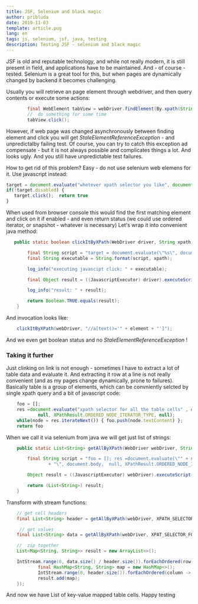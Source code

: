 ```yaml
---
title: JSF, Selenium and black magic
author: pribluda
date: 2019-11-03
template: article.pug
lang: en
tags: js, selenium, jsf, java, testing
description: Testing JSF - selenium and black magic
---
```


JSF is old and reputable technology,  and  while not really modern, it is still present in field, and applications have to be maintained. And -  of course - tested.  Selenium is a great tool for this,  but when pages are dynamically changed by backend it becomes challenging. 

 <span class="more"></span>
 
Usually you will retrieve  an page element through webdriver, and then query contents or execute some actions:

````java
        final WebElement tabView = webDriver.findElement(By.xpath(String.format("//*[contains(text(), '%s')]", tabViewString)));
        //  do something for some time 
        tabView.click();
````

However, if web page was changed asynchronously between finding element and click you will get *StaleElementReferenceException*  -  and unpredictalby failing test.  Of course, you can try to catch this exception ad compensate  - but it is not always possible and complicates things a lot.   And looks ugly.   And you still have unpredictable test failures.  

How to get rid of this problem?  Easy - do not use selenium  web elemens for it. Use javascript instead:

````javascript
target = document.evaluate("whetever xpath selector you like", document.body,  null, XPathResult.UNORDERED_NODE_ITERATOR_TYPE, null).iterateNext(); 
if(!target.disabled) { 
   target.click();  return true
}
````

When used from browser console this would find the first matching element and click on it if enabled  -  and even return status (we could use ordered iterator,  or snapshot  -  whatever is necessary) Let's wrap it into convenient java method:

```java
   public static boolean clickItByXPath(WebDriver driver, String xpath) {

        final String script = "target = document.evaluate(\"%s\", document.body,  null, XPathResult.UNORDERED_NODE_ITERATOR_TYPE, null).iterateNext(); if(!target.disabled) { target.click();  return true}";
        final String executable = String.format(script, xpath);

        log_info("executing javascipt click: " + executable);

        final Object result = ((JavascriptExecutor) driver).executeScript(executable);

        log_info("result: " + result);

        return Boolean.TRUE.equals(result);
    }
```
And invocation looks like:

```java
    clickItByXPath(webDriver, "//a[text()='" + element + "']");
```

And we  even get boolean status and no   *StaleElementReferenceException* !

### Taking it further

Just clinking on link is not enough -  sometimes I have to extract a lot of table data and evaluate it.   And extracting it row at a line is not really convenient
(and as my pages change dynamically, prone to failures).  Basically table is a group of  elements, which can be convniently selcted by single xpath query and a bit of javascript code:


```javascript
    foo = []; 
    res =document.evaluate("xpath selector for all the table cells" , document.body,  
            null, XPathResult.ORDERED_NODE_ITERATOR_TYPE, null); 
    while(node = res.iterateNext()) { foo.push(node.textContent) };  
    return foo
```

When we call it via selenium from java we will get just list of strings:

```java
    public static List<String> getAllByXPath(WebDriver webDriver, String selector) {

        final String script = "foo = []; res =document.evaluate(\"" + selector
                + "\", document.body,  null, XPathResult.ORDERED_NODE_ITERATOR_TYPE, null); while(node = res.iterateNext()) { foo.push(node.textContent) };  return foo";

        Object result = ((JavascriptExecutor) webDriver).executeScript(script);

        return (List<String>) result;
    }
```

Transform with stream functions:

````java
    // get cell headers
    final List<String> header = getAllByXPath(webDriver, XPATH_SELECTOR_TABLE_FOR_HEADER_CELLS);

     // get values
    final List<String> data = getAllByXPath(webDriver, XPAT_SELECTOR_FOR_ALL_TABLE_CELLS);

    //  zip together
    List<Map<String, String>> result = new ArrayList<>();

    IntStream.range(0, data.size() / header.size()).forEachOrdered(row -> {
            final HashMap<String, String> map = new HashMap<>();
            IntStream.range(0, header.size()).forEachOrdered(column -> map.put(header.get(column), data.get(row * header.size() + column)));
            result.add(map);
    });
````

And now we have List of key-value mapped table cells. Happy testing

